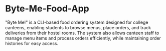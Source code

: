 # Byte-Me-Food-App
"Byte Me!" is a CLI-based food ordering system designed for college canteens, enabling students to browse menus, place orders, and track deliveries from their hostel rooms. The system also allows canteen staff to manage menu items and process orders efficiently, while maintaining order histories for easy access.
